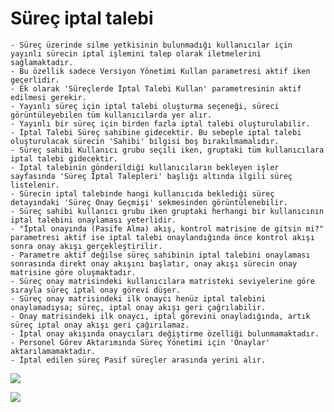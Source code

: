 # Süreç iptal talebi

	- Süreç üzerinde silme yetkisinin bulunmadığı kullanıcılar için yayınlı sürecin iptal işlemini talep olarak iletmelerini sağlamaktadır.
	- Bu özellik sadece Versiyon Yönetimi Kullan parametresi aktif iken geçerlidir.
	- Ek olarak 'Süreçlerde İptal Talebi Kullan' parametresinin aktif edilmesi gerekir.
	- Yayınlı süreç için iptal talebi oluşturma seçeneği, süreci görüntüleyebilen tüm kullanıcılarda yer alır.
	- Yayınlı bir süreç için birden fazla iptal talebi oluşturulabilir. 
	- İptal Talebi Süreç sahibine gidecektir. Bu sebeple iptal talebi oluşturulacak sürecin 'Sahibi' bilgisi boş bırakılmamalıdır.
	- Süreç sahibi Kullanıcı grubu seçili iken, gruptaki tüm kullanıcılara iptal talebi gidecektir.
	- İptal talebinin gönderildiği kullanıcıların bekleyen işler sayfasında 'Süreç İptal Talepleri' başlığı altında ilgili süreç listelenir.
	- Sürecin iptal talebinde hangi kullanıcıda beklediği süreç detayındaki 'Süreç Onay Geçmişi' sekmesinden görüntülenebilir.
	- Süreç sahibi kullanıcı grubu iken gruptaki herhangi bir kullanıcının iptal talebini onaylaması yeterlidir.
	- "İptal onayında (Pasife Alma) akış, kontrol matrisine de gitsin mi?" parametresi aktif ise iptal talebi onaylandığında önce kontrol akışı sonra onay akışı gerçekleştirilir.
	- Parametre aktif değilse süreç sahibinin iptal talebini onaylaması sonrasında direkt onay akışını başlatır, onay akışı sürecin onay matrisine göre oluşmaktadır.
	- Süreç onay matrisindeki kullanıcılara matristeki seviyelerine göre sırayla süreç iptal onay görevi düşer.
	- Süreç onay matrisindeki ilk onaycı henüz iptal talebini onaylamadıysa; süreç, iptal onay akışı geri çağrılabilir.
	- Onay matrisindeki ilk onaycı, iptal görevini onayladığında, artık süreç iptal onay akışı geri çağırılamaz.
	- İptal onay akışında onaycıları değiştirme özelliği bulunmamaktadır.
	- Personel Görev Aktarımında Süreç Yönetimi için 'Onaylar' aktarılamamaktadır.
	- İptal edilen süreç Pasif süreçler arasında yerini alır.

![](https://docsbimser.blob.core.windows.net/imagecontainer/mupload-5b353dd8-fcd8-4658-82b7-fdac03bfdbf2.png)

![](https://docsbimser.blob.core.windows.net/imagecontainer/mupload-adbeb3bc-a103-4037-b79a-6743adda6d8e.png)